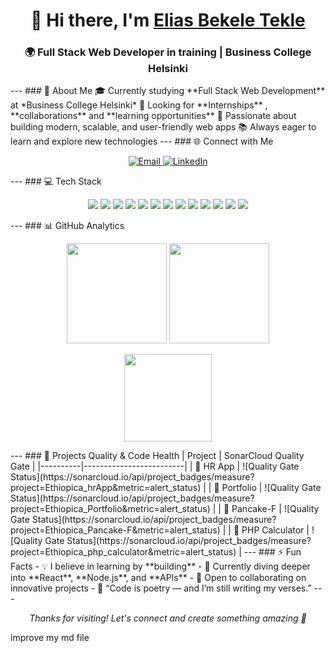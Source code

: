 <!-- PROFILE HEADER --> <h1 align="center">👋 Hi there, I'm <a href="https://linkedin.com/in/https://www.linkedin.com/public-profile/settings?trk=d_flagship3_profile_self_view_public_profile" target="_blank">Elias Bekele Tekle</a></h1> <h3 align="center">🌍 Full Stack Web Developer in training | Business College Helsinki</h3> --- ### 💫 About Me 🎓 Currently studying **Full Stack Web Development** at *Business College Helsinki* 🤝 Looking for **Internships** , **collaborations** and **learning opportunities** 🚀 Passionate about building modern, scalable, and user-friendly web apps 📚 Always eager to learn and explore new technologies --- ### 🌐 Connect with Me <p align="center"> <a href="mailto:eliobais@gmail.com"> <img src="https://img.shields.io/badge/Email-D14836?logo=gmail&logoColor=white&style=for-the-badge" alt="Email" /> </a> <a href="https://linkedin.com/in/https://www.linkedin.com/public-profile/settings?trk=d_flagship3_profile_self_view_public_profile" target="_blank"> <img src="https://img.shields.io/badge/LinkedIn-0077B5.svg?logo=linkedin&logoColor=white&style=for-the-badge" alt="LinkedIn" /> </a> </p> --- ### 💻 Tech Stack <p align="center"> <img src="https://img.shields.io/badge/HTML5-%23E34F26.svg?style=for-the-badge&logo=html5&logoColor=white" /> <img src="https://img.shields.io/badge/CSS3-%231572B6.svg?style=for-the-badge&logo=css3&logoColor=white" /> <img src="https://img.shields.io/badge/JavaScript-%23323330.svg?style=for-the-badge&logo=javascript&logoColor=%23F7DF1E" /> <img src="https://img.shields.io/badge/R-%23276DC3.svg?style=for-the-badge&logo=r&logoColor=white" /> <img src="https://img.shields.io/badge/Figma-%23F24E1E.svg?style=for-the-badge&logo=figma&logoColor=white" /> <img src="https://img.shields.io/badge/Windows%20Terminal-%234D4D4D.svg?style=for-the-badge&logo=windows-terminal&logoColor=white" /> <!-- Laravel --> <img src="https://img.shields.io/badge/Laravel-%23FF2D20.svg?style=for-the-badge&logo=laravel&logoColor=white" /> <!-- PHP --> <img src="https://img.shields.io/badge/PHP-%23777BB4.svg?style=for-the-badge&logo=php&logoColor=white" /> <!-- Supabase --> <img src="https://img.shields.io/badge/Supabase-%233FCF8E.svg?style=for-the-badge&logo=supabase&logoColor=white" /> <!-- SonarQube --> <img src="https://img.shields.io/badge/SonarQube-%234E9BCD.svg?style=for-the-badge&logo=sonarqube&logoColor=white" /> <!-- Next.js --> <img src="https://img.shields.io/badge/Next.js-%23000000.svg?style=for-the-badge&logo=next.js&logoColor=white" /> <!-- Drupal --> <img src="https://img.shields.io/badge/Drupal-%230678BE.svg?style=for-the-badge&logo=drupal&logoColor=white" /> <!-- WordPress --> <img src="https://img.shields.io/badge/WordPress-%2321759B.svg?style=for-the-badge&logo=wordpress&logoColor=white" /> </p> --- ### 📊 GitHub Analytics <p align="center"> <img src="https://github-readme-stats.vercel.app/api?username=Ethiopica&theme=dark&hide_border=false&include_all_commits=false&count_private=false" height="160px" /> <img src="https://nirzak-streak-stats.vercel.app/?user=Ethiopica&theme=dark&hide_border=false" height="160px" /> </p> <p align="center"> <img src="https://github-readme-stats.vercel.app/api/top-langs/?username=Ethiopica&theme=dark&hide_border=false&layout=compact" height="140px" /> </p> --- ### 🧠 Projects Quality & Code Health | Project | SonarCloud Quality Gate | |----------|-------------------------| | 🧾 HR App | ![Quality Gate Status](https://sonarcloud.io/api/project_badges/measure?project=Ethiopica_hrApp&metric=alert_status) | | 💼 Portfolio | ![Quality Gate Status](https://sonarcloud.io/api/project_badges/measure?project=Ethiopica_Portfolio&metric=alert_status) | | 🥞 Pancake-F | ![Quality Gate Status](https://sonarcloud.io/api/project_badges/measure?project=Ethiopica_Pancake-F&metric=alert_status) | | 🧮 PHP Calculator | ![Quality Gate Status](https://sonarcloud.io/api/project_badges/measure?project=Ethiopica_php_calculator&metric=alert_status) | --- ### ⚡ Fun Facts - 💡 I believe in learning by **building** - 🌱 Currently diving deeper into **React**, **Node.js**, and **APIs** - 💬 Open to collaborating on innovative projects - 🧭 “Code is poetry — and I’m still writing my verses.” --- <p align="center"> <i>Thanks for visiting! Let's connect and create something amazing 🌟</i> </p> improve my md file






